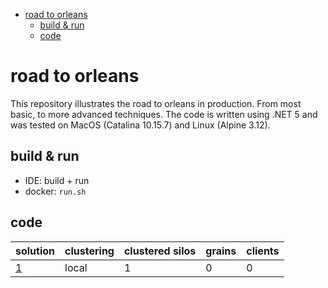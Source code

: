 - [road to orleans](#road-to-orleans)
  - [build & run](#build--run)
  - [code](#code)

# road to orleans

This repository illustrates the road to orleans in production. From most basic, to more advanced techniques. The code is written using .NET 5 and was tested on MacOS (Catalina 10.15.7) and Linux (Alpine 3.12).

## build & run

* IDE: build + run
* docker: `run.sh`

## code

| solution | clustering | clustered silos | grains | clients |
| --- | --- | --- | --- | --- |
| [1](1/readme.md) | local | 1 | 0 | 0 |
